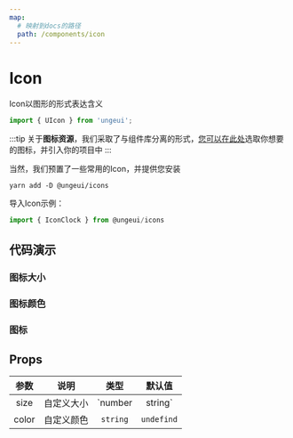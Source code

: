 ```yaml
---
map:
  # 映射到docs的路径
  path: /components/icon
---
```


# Icon

Icon以图形的形式表达含义

```js
import { UIcon } from 'ungeui';
```
:::tip
关于**图标资源**，我们采取了与组件库分离的形式，[您可以在此处](https://www.xicons.org/#/)选取你想要的图标，并引入你的项目中
:::

当然，我们预置了一些常用的Icon，并提供您安装
```shell
yarn add -D @ungeui/icons
```
导入Icon示例：
```js
import { IconClock } from @ungeui/icons
```


## 代码演示

### 图标大小

<demo src="./demo/size.vue"
  language="vue"
  title="基本用法"
  desc="不同图标大小">
</demo>

### 图标颜色

<demo src="./demo/color.vue"
  language="vue"
  title="基本用法"
  desc="方便切换不同颜色">
</demo>

### 图标

<demo src="./demo/iconDemo.vue"
  language="vue"
  title=""
  desc="">
</demo>

## Props

| 参数  | 说明 | 类型 | 默认值 |
| :-----: | :---: | :-----: | :---------: |
| size  | 自定义大小   | `number | string` | `30px` |
| color  | 自定义颜色   | `string` | `undefind` |
